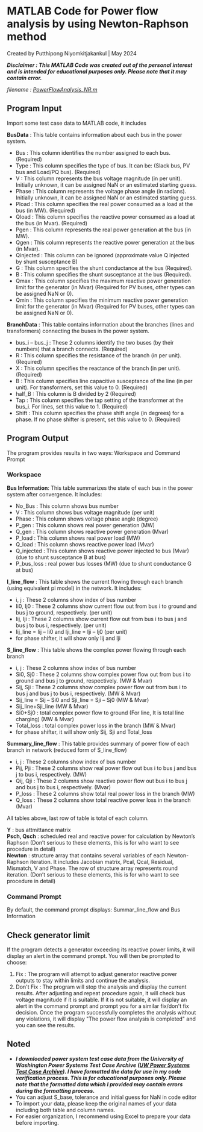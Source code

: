 # MATLAB Code for Power flow analysis by using Newton-Raphson method  
Created by Putthipong Niyomkitjakankul  | May 2024  

***Disclaimer : This MATLAB Code was created out of the personal interest and is intended for educational purposes only. Please note that it may contain error.***

*filename : [PowerFlowAnalysis_NR.m](PowerFlowAnalysis_NR.m)*

## Program Input

Import some test case data to MATLAB code, it includes

**BusData** : This table contains information about each bus in the power system.
*	Bus : This column identifies the number assigned to each bus. (Required)
*	Type : This column specifies the type of bus. It can be: (Slack bus, PV bus and Load/PQ bus). (Required)
*	V : This column represents the bus voltage magnitude (in per unit). Initially unknown, it can be assigned NaN or an estimated starting guess.
*	Phase : This column represents the voltage phase angle (in radians). Initially unknown, it can be assigned NaN or an estimated starting guess.
*	Pload : This column specifies the real power consumed as a load at the bus (in MW). (Required)
*	Qload : This column specifies the reactive power consumed as a load at the bus (in Mvar). (Required)
*	Pgen : This column represents the real power generation at the bus (in MW). 
*	Qgen : This column represents the reactive power generation at the bus (in Mvar). 
*	Qinjected : This column can be ignored (approximate value Q injected by shunt susceptance B) 
*	G : This column specifies the shunt conductance at the bus (Required).
*	B : This column specifies the shunt susceptance at the bus (Required).
*	Qmax : This column specifies the maximum reactive power generation limit for the generator (in Mvar) (Required for PV buses, other types can be assigned NaN or 0).
*	Qmin : This column specifies the minimum reactive power generation limit for the generator (in Mvar) (Required for PV buses, other types can be assigned NaN or 0).

**BranchData** : This table contains information about the branches (lines and transformers) connecting the buses in the power system.
*	bus_i – bus_j : These 2 columns identify the two buses (by their numbers) that a branch connects. (Required)
*	R : This column specifies the resistance of the branch (in per unit). (Required)
*	X : This column specifies the reactance of the branch (in per unit). (Required)
*	B : This column specifies line capacitive susceptance of the line (in per unit). For transformers, set this value to 0. (Required)
*	half_B : This column is B divided by 2 (Required)
*	Tap : This column specifies the tap setting of the transformer at the bus_i. For lines, set this value to 1. (Required)
*	Shift : This column specifies the phase shift angle (in degrees) for a phase. If no phase shifter is present, set this value to 0. (Required)

## Program Output
The program provides results in two ways: Workspace and Command Prompt  

### Workspace 

**Bus Information**: This table summarizes the state of each bus in the power system after convergence. It includes:
*	No_Bus : This column shows bus number
*	V : This column shows bus voltage magnitude (per unit)
*	Phase : This column shows voltage phase angle (degree)
*	P_gen : This column shows real power generation (MW)
*	Q_gen : This column shows reactive power generation (Mvar)
*	P_load : This column shows real power load (MW)
*	Q_load : This column shows reactive power load (Mvar)
*	Q_injected : This column shows reactive power injected to bus (Mvar) (due to shunt susceptance B at bus)
*	P_bus_loss : real power bus losses (MW) (due to shunt conductance G at bus)

**I_line_flow** : This table shows the current flowing through each branch (using equivalent pi model) in the network. It includes:
*	i, j : These 2 columns show index of bus number
* Ii0, Ij0 : These 2 columns show current flow out from bus i to ground and bus j to ground, respectively. (per unit)
*	Iij, Iji : These 2 columns show current flow out from bus i to bus j and bus j to bus i, respectively. (per unit)
*	Iij_line = Iij – Ii0 and Iji_line = Iji – Ij0 (per unit)
*	for phase shifter, it will show only Iij and Iji 

**S_line_flow** : This table shows the complex power flowing through each branch 
*	i, j : These 2 columns show index of bus number
*	Si0, Sj0 : These 2 columns show complex power flow out from bus i to ground and bus j to ground, respectively. (MW & Mvar)
*	Sij, Sji : These 2 columns show complex power flow out from bus i to bus j and bus j to bus i, respectively. (MW & Mvar)
*	Sij_line = Sij – Si0 and Sji_line = Sji – Sj0 (MW & Mvar)
*	Sij_line+Sji_line (MW & Mvar)
*	Si0+Sj0 : total complex power flow to ground (For line, It is total line charging) (MW & Mvar)
*	Total_loss : total complex power loss in the branch (MW & Mvar)
*	for phase shifter, it will show only Sij, Sji and Total_loss

**Summary_line_flow** : This table provides summary of power flow of each branch in network (reduced form of S_line_flow)
*	i, j : These 2 columns show index of bus number
*	Pij, Pji : These 2 columns show real power flow out bus i to bus j and bus j to bus i, respectively. (MW)
*	Qij, Qji : These 2 columns show reactive power flow out bus i to bus j and bus j to bus i, respectively. (Mvar)
*	P_loss : These 2 columns show total real power loss in the branch (MW)
*	Q_loss : These 2 columns show total reactive power loss in the branch (Mvar)

All tables above, last row of table is total of each column.

**Y** : bus attmittance matrix   
**Psch, Qsch** : scheduled real and reactive power for calculation by Newton’s Raphson (Don’t serious to these elements, this is for who want to see procedure in detail)  
**Newton** : structure array that contains several variables of each Newton-Raphson iteration. It includes Jacobian matrix, Pcal, Qcal, Residual, Mismatch, V and Phase. The row of structure array represents round iteration. (Don’t serious to these elements, this is for who want to see procedure in detail)

### Command Prompt  
By default, the command prompt displays: Summar_line_flow and Bus Information

## Check generator limit  
If the program detects a generator exceeding its reactive power limits, it will display an alert in the command prompt. You will then be prompted to choose:
1) Fix : The program will attempt to adjust generator reactive power outputs to stay within limits and continue the analysis.
2) Don't Fix : The program will stop the analysis and display the current results.
After adjusting and repeat procedure again, it will check bus voltage magnitude if it is suitable.  If it is not suitable, it will display an alert in the command prompt
and prompt you for a similar fix/don't fix decision. Once the program successfully completes the analysis without any violations, it will display "The power flow analysis is completed"
and you can see the results.

## Noted
* ***I downloaded power system test case data from the University of Washington Power Systems Test Case Archive ([UW Power Systems Test Case Archive](https://labs.ece.uw.edu/pstca/)). I have formatted the data for use in my code verification process. This is for educational purposes only. Please note that the formatted data which I provided may contain errors during the formatting process.***
*	You can adjust S_base, tolerance and initial guess for NaN in code editor
*	To import your data, please keep the original names of your data including both table and column names.
*	For easier organization, I recommend using Excel to prepare your data before importing.

